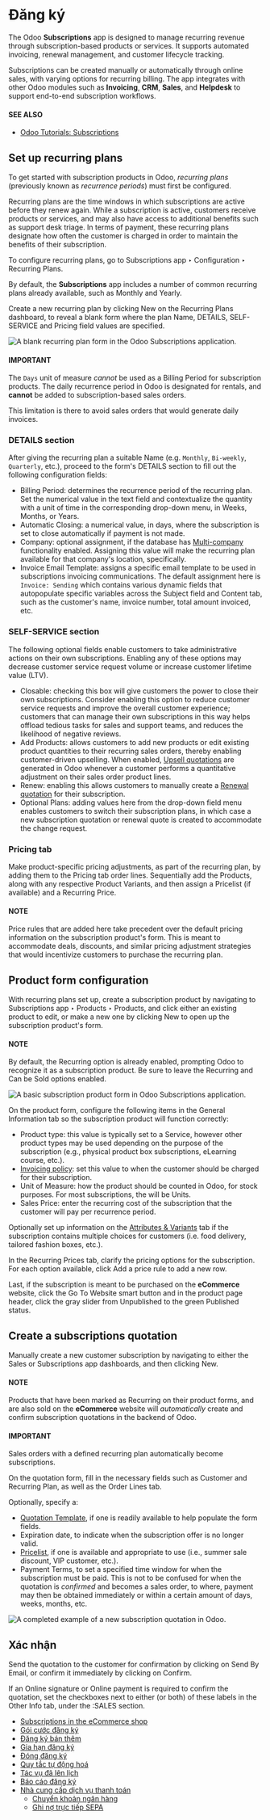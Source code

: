 # Đăng ký

The Odoo **Subscriptions** app is designed to manage recurring revenue through subscription-based
products or services. It supports automated invoicing, renewal management, and customer lifecycle
tracking.

Subscriptions can be created manually or automatically through online sales, with varying options
for recurring billing. The app integrates with other Odoo modules such as **Invoicing**, **CRM**,
**Sales**, and **Helpdesk** to support end-to-end subscription workflows.

#### SEE ALSO
- [Odoo Tutorials: Subscriptions](https://www.odoo.com/slides/subscription-20)

## Set up recurring plans

To get started with subscription products in Odoo, *recurring plans* (previously known as
*recurrence periods*) must first be configured.

Recurring plans are the time windows in which subscriptions are active before they renew again.
While a subscription is active, customers receive products or services, and may also have access to
additional benefits such as support desk triage. In terms of payment, these recurring plans
designate how often the customer is charged in order to maintain the benefits of their subscription.

To configure recurring plans, go to Subscriptions app ‣ Configuration ‣
Recurring Plans.

By default, the **Subscriptions** app includes a number of common recurring plans already available,
such as Monthly and Yearly.

Create a new recurring plan by clicking New on the Recurring Plans
dashboard, to reveal a blank form where the plan Name, DETAILS,
SELF-SERVICE and Pricing field values are specified.

![A blank recurring plan form in the Odoo Subscriptions application.](../../.gitbook/assets/recurring-plan-blank-form.png)

#### IMPORTANT
The `Days` unit of measure *cannot* be used as a Billing Period for subscription
products. The daily recurrence period in Odoo is designated for rentals, and **cannot** be added
to subscription-based sales orders.

This limitation is there to avoid sales orders that would generate daily invoices.

### DETAILS section

After giving the recurring plan a suitable Name (e.g. `Monthly`, `Bi-weekly`,
`Quarterly`, etc.), proceed to the form's DETAILS section to fill out the following
configuration fields:

- Billing Period: determines the recurrence period of the recurring plan. Set the
  numerical value in the text field and contextualize the quantity with a unit of time in the
  corresponding drop-down menu, in Weeks, Months, or Years.
- Automatic Closing: a numerical value, in days, where the subscription is set to close
  automatically if payment is not made.
- Company: optional assignment, if the database has [Multi-company](applications/general/multi_company.md) functionality enabled. Assigning this value will make the recurring
  plan available for that company's location, specifically.
- Invoice Email Template: assigns a specific email template to be used in subscriptions
  invoicing communications. The default assignment here is `Invoice: Sending` which contains various
  dynamic fields that autopopulate specific variables across the Subject field and
  Content tab, such as the customer's name, invoice number, total amount invoiced, etc.

### SELF-SERVICE section

The following optional fields enable customers to take administrative actions on their own
subscriptions. Enabling any of these options may decrease customer service request volume or
increase customer lifetime value (LTV).

- Closable: checking this box will give customers the power to close their own
  subscriptions. Consider enabling this option to reduce customer service requests and improve the
  overall customer experience; customers that can manage their own subscriptions in this way helps
  offload tedious tasks for sales and support teams, and reduces the likelihood of negative reviews.
- Add Products: allows customers to add new products or edit existing product quantities
  to their recurring sales orders, thereby enabling customer-driven upselling. When enabled,
  [Upsell quotations](applications/sales/subscriptions/upselling.md) are generated in Odoo whenever a customer
  performs a quantitative adjustment on their sales order product lines.
- Renew: enabling this allows customers to manually create a [Renewal quotation](applications/sales/subscriptions/renewals.md) for their subscription.
- Optional Plans: adding values here from the drop-down field menu enables customers to
  switch their subscription plans, in which case a new subscription quotation or renewal quote is
  created to accommodate the change request.

### Pricing tab

Make product-specific pricing adjustments, as part of the recurring plan, by adding them to the
Pricing tab order lines. Sequentially add the Products, along with any
respective Product Variants, and then assign a Pricelist (if available) and
a Recurring Price.

#### NOTE
Price rules that are added here take precedent over the default pricing information on the
subscription product's form. This is meant to accommodate deals, discounts, and similar pricing
adjustment strategies that would incentivize customers to purchase the recurring plan.

## Product form configuration

With recurring plans set up, create a subscription product by navigating to
Subscriptions app ‣ Products ‣ Products, and click either an existing product
to edit, or make a new one by clicking New to open up the subscription product's form.

#### NOTE
By default, the Recurring option is already enabled, prompting Odoo to recognize it
as a subscription product. Be sure to leave the Recurring and Can be Sold
options enabled.

![A basic subscription product form in Odoo Subscriptions application.](../../.gitbook/assets/subscription-product-form.png)

On the product form, configure the following items in the General Information tab so the
subscription product will function correctly:

- Product type: this value is typically set to a Service, however other
  product types may be used depending on the purpose of the subscription (e.g., physical product box
  subscriptions, eLearning course, etc.).
- [Invoicing policy](applications/sales/sales/invoicing/invoicing_policy.md): set this value to when the customer
  should be charged for their subscription.
- Unit of Measure: how the product should be counted in Odoo, for stock purposes. For
  most subscriptions, the  will be Units.
- Sales Price: enter the recurring cost of the subscription that the customer will pay
  per recurrence period.

Optionally set up information on the [Attributes & Variants](applications/sales/sales/products_prices/products/variants.md) tab if the subscription contains multiple choices for
customers (i.e. food delivery, tailored fashion boxes, etc.).

In the Recurring Prices tab, clarify the pricing options for the subscription. For each
option available, click Add a price rule to add a new row.

Last, if the subscription is meant to be purchased on the **eCommerce** website, click the
<i class="fa fa-globe"></i> Go To Website smart button and in the product page header, click
the gray slider from Unpublished to the green Published status.

<a id="subscriptions-quotations"></a>

## Create a subscriptions quotation

Manually create a new customer subscription by navigating to either the Sales or
Subscriptions app dashboards, and then clicking New.

#### NOTE
Products that have been marked as Recurring on their product forms, and are also sold
on the **eCommerce** website will *automatically* create and confirm subscription quotations in
the backend of Odoo.

#### IMPORTANT
Sales orders with a defined recurring plan automatically become subscriptions.

On the quotation form, fill in the necessary fields such as Customer and
Recurring Plan, as well as the Order Lines tab.

Optionally, specify a:

- [Quotation Template](applications/sales/sales/send_quotations/quote_template.md), if one is readily available to
  help populate the form fields.
- Expiration date, to indicate when the subscription offer is no longer valid.
- [Pricelist](applications/sales/sales/products_prices/prices/pricing.md#sales-product-prices-pricelist), if one is available and appropriate to use
  (i.e., summer sale discount, VIP customer, etc.).
- Payment Terms, to set a specified time window for when the subscription must be paid.
  This is not to be confused for when the quotation is *confirmed* and becomes a sales order, to
  where, payment may then be obtained immediately or within a certain amount of days, weeks, months,
  etc.

![A completed example of a new subscription quotation in Odoo.](../../.gitbook/assets/new-subscription-form.png)

<a id="subscriptions-confirmation"></a>

## Xác nhận

Send the quotation to the customer for confirmation by clicking on Send By Email, or
confirm it immediately by clicking on Confirm.

If an Online signature or Online payment is required to confirm the
quotation, set the checkboxes next to either (or both) of these labels in the Other Info
tab, under the :SALES section.

* [Subscriptions in the eCommerce shop](applications/sales/subscriptions/ecommerce.md)
* [Gói cước đăng ký](applications/sales/subscriptions/plans.md)
* [Đăng ký bán thêm](applications/sales/subscriptions/upselling.md)
* [Gia hạn đăng ký](applications/sales/subscriptions/renewals.md)
* [Đóng đăng ký](applications/sales/subscriptions/closing.md)
* [Quy tắc tự động hoá](applications/sales/subscriptions/automatic_alerts.md)
* [Tác vụ đã lên lịch](applications/sales/subscriptions/scheduled_actions.md)
* [Báo cáo đăng ký](applications/sales/subscriptions/reports.md)
* [Nhà cung cấp dịch vụ thanh toán](applications/sales/subscriptions/payment_providers.md)
  * [Chuyển khoản ngân hàng](applications/sales/subscriptions/payment_providers/wire_transfer.md)
  * [Ghi nợ trực tiếp SEPA](applications/sales/subscriptions/payment_providers/sdd.md)
